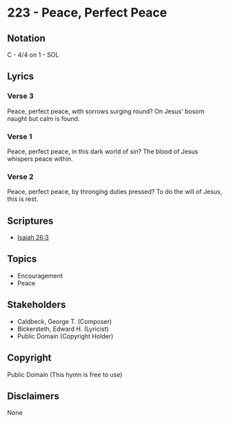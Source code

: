 # 223 - Peace, Perfect Peace

## Notation

C - 4/4 on 1 - SOL

## Lyrics

### Verse 3

Peace, perfect peace, with sorrows surging round? On Jesus' bosom naught but calm is found.

### Verse 1

Peace, perfect peace, in this dark world of sin? The blood of Jesus whispers peace within.

### Verse 2

Peace, perfect peace, by thronging duties pressed? To do the will of Jesus, this is rest.


## Scriptures

- [Isaiah 26:3](https://www.biblegateway.com/passage/?search=Isaiah%2026%3A3)

## Topics

- Encouragement
- Peace

## Stakeholders

- Caldbeck, George T. (Composer)
- Bickersteth, Edward H. (Lyricist)
- Public Domain (Copyright Holder)

## Copyright

Public Domain
(This hymn is free to use)

## Disclaimers

None

